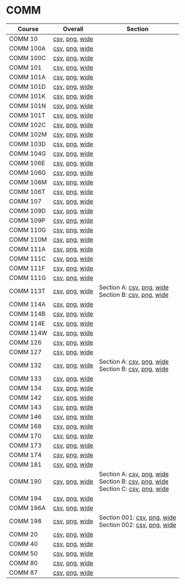 # COMM

| Course | Overall | Section |
| ------ | ------- | ------- |
| COMM 10 | [csv](https://github.com/UCSD-Historical-Enrollment-Data/2024Fall/blob/main/overall/COMM%2010.csv), [png](https://raw.githubusercontent.com/UCSD-Historical-Enrollment-Data/2024Fall/main/plot_overall/COMM%2010.png), [wide](https://raw.githubusercontent.com/UCSD-Historical-Enrollment-Data/2024Fall/main/plot_overall_wide/COMM%2010.png) |  |
| COMM 100A | [csv](https://github.com/UCSD-Historical-Enrollment-Data/2024Fall/blob/main/overall/COMM%20100A.csv), [png](https://raw.githubusercontent.com/UCSD-Historical-Enrollment-Data/2024Fall/main/plot_overall/COMM%20100A.png), [wide](https://raw.githubusercontent.com/UCSD-Historical-Enrollment-Data/2024Fall/main/plot_overall_wide/COMM%20100A.png) |  |
| COMM 100C | [csv](https://github.com/UCSD-Historical-Enrollment-Data/2024Fall/blob/main/overall/COMM%20100C.csv), [png](https://raw.githubusercontent.com/UCSD-Historical-Enrollment-Data/2024Fall/main/plot_overall/COMM%20100C.png), [wide](https://raw.githubusercontent.com/UCSD-Historical-Enrollment-Data/2024Fall/main/plot_overall_wide/COMM%20100C.png) |  |
| COMM 101 | [csv](https://github.com/UCSD-Historical-Enrollment-Data/2024Fall/blob/main/overall/COMM%20101.csv), [png](https://raw.githubusercontent.com/UCSD-Historical-Enrollment-Data/2024Fall/main/plot_overall/COMM%20101.png), [wide](https://raw.githubusercontent.com/UCSD-Historical-Enrollment-Data/2024Fall/main/plot_overall_wide/COMM%20101.png) |  |
| COMM 101A | [csv](https://github.com/UCSD-Historical-Enrollment-Data/2024Fall/blob/main/overall/COMM%20101A.csv), [png](https://raw.githubusercontent.com/UCSD-Historical-Enrollment-Data/2024Fall/main/plot_overall/COMM%20101A.png), [wide](https://raw.githubusercontent.com/UCSD-Historical-Enrollment-Data/2024Fall/main/plot_overall_wide/COMM%20101A.png) |  |
| COMM 101D | [csv](https://github.com/UCSD-Historical-Enrollment-Data/2024Fall/blob/main/overall/COMM%20101D.csv), [png](https://raw.githubusercontent.com/UCSD-Historical-Enrollment-Data/2024Fall/main/plot_overall/COMM%20101D.png), [wide](https://raw.githubusercontent.com/UCSD-Historical-Enrollment-Data/2024Fall/main/plot_overall_wide/COMM%20101D.png) |  |
| COMM 101K | [csv](https://github.com/UCSD-Historical-Enrollment-Data/2024Fall/blob/main/overall/COMM%20101K.csv), [png](https://raw.githubusercontent.com/UCSD-Historical-Enrollment-Data/2024Fall/main/plot_overall/COMM%20101K.png), [wide](https://raw.githubusercontent.com/UCSD-Historical-Enrollment-Data/2024Fall/main/plot_overall_wide/COMM%20101K.png) |  |
| COMM 101N | [csv](https://github.com/UCSD-Historical-Enrollment-Data/2024Fall/blob/main/overall/COMM%20101N.csv), [png](https://raw.githubusercontent.com/UCSD-Historical-Enrollment-Data/2024Fall/main/plot_overall/COMM%20101N.png), [wide](https://raw.githubusercontent.com/UCSD-Historical-Enrollment-Data/2024Fall/main/plot_overall_wide/COMM%20101N.png) |  |
| COMM 101T | [csv](https://github.com/UCSD-Historical-Enrollment-Data/2024Fall/blob/main/overall/COMM%20101T.csv), [png](https://raw.githubusercontent.com/UCSD-Historical-Enrollment-Data/2024Fall/main/plot_overall/COMM%20101T.png), [wide](https://raw.githubusercontent.com/UCSD-Historical-Enrollment-Data/2024Fall/main/plot_overall_wide/COMM%20101T.png) |  |
| COMM 102C | [csv](https://github.com/UCSD-Historical-Enrollment-Data/2024Fall/blob/main/overall/COMM%20102C.csv), [png](https://raw.githubusercontent.com/UCSD-Historical-Enrollment-Data/2024Fall/main/plot_overall/COMM%20102C.png), [wide](https://raw.githubusercontent.com/UCSD-Historical-Enrollment-Data/2024Fall/main/plot_overall_wide/COMM%20102C.png) |  |
| COMM 102M | [csv](https://github.com/UCSD-Historical-Enrollment-Data/2024Fall/blob/main/overall/COMM%20102M.csv), [png](https://raw.githubusercontent.com/UCSD-Historical-Enrollment-Data/2024Fall/main/plot_overall/COMM%20102M.png), [wide](https://raw.githubusercontent.com/UCSD-Historical-Enrollment-Data/2024Fall/main/plot_overall_wide/COMM%20102M.png) |  |
| COMM 103D | [csv](https://github.com/UCSD-Historical-Enrollment-Data/2024Fall/blob/main/overall/COMM%20103D.csv), [png](https://raw.githubusercontent.com/UCSD-Historical-Enrollment-Data/2024Fall/main/plot_overall/COMM%20103D.png), [wide](https://raw.githubusercontent.com/UCSD-Historical-Enrollment-Data/2024Fall/main/plot_overall_wide/COMM%20103D.png) |  |
| COMM 104G | [csv](https://github.com/UCSD-Historical-Enrollment-Data/2024Fall/blob/main/overall/COMM%20104G.csv), [png](https://raw.githubusercontent.com/UCSD-Historical-Enrollment-Data/2024Fall/main/plot_overall/COMM%20104G.png), [wide](https://raw.githubusercontent.com/UCSD-Historical-Enrollment-Data/2024Fall/main/plot_overall_wide/COMM%20104G.png) |  |
| COMM 106E | [csv](https://github.com/UCSD-Historical-Enrollment-Data/2024Fall/blob/main/overall/COMM%20106E.csv), [png](https://raw.githubusercontent.com/UCSD-Historical-Enrollment-Data/2024Fall/main/plot_overall/COMM%20106E.png), [wide](https://raw.githubusercontent.com/UCSD-Historical-Enrollment-Data/2024Fall/main/plot_overall_wide/COMM%20106E.png) |  |
| COMM 106G | [csv](https://github.com/UCSD-Historical-Enrollment-Data/2024Fall/blob/main/overall/COMM%20106G.csv), [png](https://raw.githubusercontent.com/UCSD-Historical-Enrollment-Data/2024Fall/main/plot_overall/COMM%20106G.png), [wide](https://raw.githubusercontent.com/UCSD-Historical-Enrollment-Data/2024Fall/main/plot_overall_wide/COMM%20106G.png) |  |
| COMM 106M | [csv](https://github.com/UCSD-Historical-Enrollment-Data/2024Fall/blob/main/overall/COMM%20106M.csv), [png](https://raw.githubusercontent.com/UCSD-Historical-Enrollment-Data/2024Fall/main/plot_overall/COMM%20106M.png), [wide](https://raw.githubusercontent.com/UCSD-Historical-Enrollment-Data/2024Fall/main/plot_overall_wide/COMM%20106M.png) |  |
| COMM 106T | [csv](https://github.com/UCSD-Historical-Enrollment-Data/2024Fall/blob/main/overall/COMM%20106T.csv), [png](https://raw.githubusercontent.com/UCSD-Historical-Enrollment-Data/2024Fall/main/plot_overall/COMM%20106T.png), [wide](https://raw.githubusercontent.com/UCSD-Historical-Enrollment-Data/2024Fall/main/plot_overall_wide/COMM%20106T.png) |  |
| COMM 107 | [csv](https://github.com/UCSD-Historical-Enrollment-Data/2024Fall/blob/main/overall/COMM%20107.csv), [png](https://raw.githubusercontent.com/UCSD-Historical-Enrollment-Data/2024Fall/main/plot_overall/COMM%20107.png), [wide](https://raw.githubusercontent.com/UCSD-Historical-Enrollment-Data/2024Fall/main/plot_overall_wide/COMM%20107.png) |  |
| COMM 109D | [csv](https://github.com/UCSD-Historical-Enrollment-Data/2024Fall/blob/main/overall/COMM%20109D.csv), [png](https://raw.githubusercontent.com/UCSD-Historical-Enrollment-Data/2024Fall/main/plot_overall/COMM%20109D.png), [wide](https://raw.githubusercontent.com/UCSD-Historical-Enrollment-Data/2024Fall/main/plot_overall_wide/COMM%20109D.png) |  |
| COMM 109P | [csv](https://github.com/UCSD-Historical-Enrollment-Data/2024Fall/blob/main/overall/COMM%20109P.csv), [png](https://raw.githubusercontent.com/UCSD-Historical-Enrollment-Data/2024Fall/main/plot_overall/COMM%20109P.png), [wide](https://raw.githubusercontent.com/UCSD-Historical-Enrollment-Data/2024Fall/main/plot_overall_wide/COMM%20109P.png) |  |
| COMM 110G | [csv](https://github.com/UCSD-Historical-Enrollment-Data/2024Fall/blob/main/overall/COMM%20110G.csv), [png](https://raw.githubusercontent.com/UCSD-Historical-Enrollment-Data/2024Fall/main/plot_overall/COMM%20110G.png), [wide](https://raw.githubusercontent.com/UCSD-Historical-Enrollment-Data/2024Fall/main/plot_overall_wide/COMM%20110G.png) |  |
| COMM 110M | [csv](https://github.com/UCSD-Historical-Enrollment-Data/2024Fall/blob/main/overall/COMM%20110M.csv), [png](https://raw.githubusercontent.com/UCSD-Historical-Enrollment-Data/2024Fall/main/plot_overall/COMM%20110M.png), [wide](https://raw.githubusercontent.com/UCSD-Historical-Enrollment-Data/2024Fall/main/plot_overall_wide/COMM%20110M.png) |  |
| COMM 111A | [csv](https://github.com/UCSD-Historical-Enrollment-Data/2024Fall/blob/main/overall/COMM%20111A.csv), [png](https://raw.githubusercontent.com/UCSD-Historical-Enrollment-Data/2024Fall/main/plot_overall/COMM%20111A.png), [wide](https://raw.githubusercontent.com/UCSD-Historical-Enrollment-Data/2024Fall/main/plot_overall_wide/COMM%20111A.png) |  |
| COMM 111C | [csv](https://github.com/UCSD-Historical-Enrollment-Data/2024Fall/blob/main/overall/COMM%20111C.csv), [png](https://raw.githubusercontent.com/UCSD-Historical-Enrollment-Data/2024Fall/main/plot_overall/COMM%20111C.png), [wide](https://raw.githubusercontent.com/UCSD-Historical-Enrollment-Data/2024Fall/main/plot_overall_wide/COMM%20111C.png) |  |
| COMM 111F | [csv](https://github.com/UCSD-Historical-Enrollment-Data/2024Fall/blob/main/overall/COMM%20111F.csv), [png](https://raw.githubusercontent.com/UCSD-Historical-Enrollment-Data/2024Fall/main/plot_overall/COMM%20111F.png), [wide](https://raw.githubusercontent.com/UCSD-Historical-Enrollment-Data/2024Fall/main/plot_overall_wide/COMM%20111F.png) |  |
| COMM 111G | [csv](https://github.com/UCSD-Historical-Enrollment-Data/2024Fall/blob/main/overall/COMM%20111G.csv), [png](https://raw.githubusercontent.com/UCSD-Historical-Enrollment-Data/2024Fall/main/plot_overall/COMM%20111G.png), [wide](https://raw.githubusercontent.com/UCSD-Historical-Enrollment-Data/2024Fall/main/plot_overall_wide/COMM%20111G.png) |  |
| COMM 113T | [csv](https://github.com/UCSD-Historical-Enrollment-Data/2024Fall/blob/main/overall/COMM%20113T.csv), [png](https://raw.githubusercontent.com/UCSD-Historical-Enrollment-Data/2024Fall/main/plot_overall/COMM%20113T.png), [wide](https://raw.githubusercontent.com/UCSD-Historical-Enrollment-Data/2024Fall/main/plot_overall_wide/COMM%20113T.png) | Section A: [csv](https://github.com/UCSD-Historical-Enrollment-Data/2024Fall/blob/main/section/COMM%20113T_A.csv), [png](https://raw.githubusercontent.com/UCSD-Historical-Enrollment-Data/2024Fall/main/plot_section/COMM%20113T_A.png), [wide](https://raw.githubusercontent.com/UCSD-Historical-Enrollment-Data/2024Fall/main/plot_section_wide/COMM%20113T_A.png)<br>Section B: [csv](https://github.com/UCSD-Historical-Enrollment-Data/2024Fall/blob/main/section/COMM%20113T_B.csv), [png](https://raw.githubusercontent.com/UCSD-Historical-Enrollment-Data/2024Fall/main/plot_section/COMM%20113T_B.png), [wide](https://raw.githubusercontent.com/UCSD-Historical-Enrollment-Data/2024Fall/main/plot_section_wide/COMM%20113T_B.png) |
| COMM 114A | [csv](https://github.com/UCSD-Historical-Enrollment-Data/2024Fall/blob/main/overall/COMM%20114A.csv), [png](https://raw.githubusercontent.com/UCSD-Historical-Enrollment-Data/2024Fall/main/plot_overall/COMM%20114A.png), [wide](https://raw.githubusercontent.com/UCSD-Historical-Enrollment-Data/2024Fall/main/plot_overall_wide/COMM%20114A.png) |  |
| COMM 114B | [csv](https://github.com/UCSD-Historical-Enrollment-Data/2024Fall/blob/main/overall/COMM%20114B.csv), [png](https://raw.githubusercontent.com/UCSD-Historical-Enrollment-Data/2024Fall/main/plot_overall/COMM%20114B.png), [wide](https://raw.githubusercontent.com/UCSD-Historical-Enrollment-Data/2024Fall/main/plot_overall_wide/COMM%20114B.png) |  |
| COMM 114E | [csv](https://github.com/UCSD-Historical-Enrollment-Data/2024Fall/blob/main/overall/COMM%20114E.csv), [png](https://raw.githubusercontent.com/UCSD-Historical-Enrollment-Data/2024Fall/main/plot_overall/COMM%20114E.png), [wide](https://raw.githubusercontent.com/UCSD-Historical-Enrollment-Data/2024Fall/main/plot_overall_wide/COMM%20114E.png) |  |
| COMM 114W | [csv](https://github.com/UCSD-Historical-Enrollment-Data/2024Fall/blob/main/overall/COMM%20114W.csv), [png](https://raw.githubusercontent.com/UCSD-Historical-Enrollment-Data/2024Fall/main/plot_overall/COMM%20114W.png), [wide](https://raw.githubusercontent.com/UCSD-Historical-Enrollment-Data/2024Fall/main/plot_overall_wide/COMM%20114W.png) |  |
| COMM 126 | [csv](https://github.com/UCSD-Historical-Enrollment-Data/2024Fall/blob/main/overall/COMM%20126.csv), [png](https://raw.githubusercontent.com/UCSD-Historical-Enrollment-Data/2024Fall/main/plot_overall/COMM%20126.png), [wide](https://raw.githubusercontent.com/UCSD-Historical-Enrollment-Data/2024Fall/main/plot_overall_wide/COMM%20126.png) |  |
| COMM 127 | [csv](https://github.com/UCSD-Historical-Enrollment-Data/2024Fall/blob/main/overall/COMM%20127.csv), [png](https://raw.githubusercontent.com/UCSD-Historical-Enrollment-Data/2024Fall/main/plot_overall/COMM%20127.png), [wide](https://raw.githubusercontent.com/UCSD-Historical-Enrollment-Data/2024Fall/main/plot_overall_wide/COMM%20127.png) |  |
| COMM 132 | [csv](https://github.com/UCSD-Historical-Enrollment-Data/2024Fall/blob/main/overall/COMM%20132.csv), [png](https://raw.githubusercontent.com/UCSD-Historical-Enrollment-Data/2024Fall/main/plot_overall/COMM%20132.png), [wide](https://raw.githubusercontent.com/UCSD-Historical-Enrollment-Data/2024Fall/main/plot_overall_wide/COMM%20132.png) | Section A: [csv](https://github.com/UCSD-Historical-Enrollment-Data/2024Fall/blob/main/section/COMM%20132_A.csv), [png](https://raw.githubusercontent.com/UCSD-Historical-Enrollment-Data/2024Fall/main/plot_section/COMM%20132_A.png), [wide](https://raw.githubusercontent.com/UCSD-Historical-Enrollment-Data/2024Fall/main/plot_section_wide/COMM%20132_A.png)<br>Section B: [csv](https://github.com/UCSD-Historical-Enrollment-Data/2024Fall/blob/main/section/COMM%20132_B.csv), [png](https://raw.githubusercontent.com/UCSD-Historical-Enrollment-Data/2024Fall/main/plot_section/COMM%20132_B.png), [wide](https://raw.githubusercontent.com/UCSD-Historical-Enrollment-Data/2024Fall/main/plot_section_wide/COMM%20132_B.png) |
| COMM 133 | [csv](https://github.com/UCSD-Historical-Enrollment-Data/2024Fall/blob/main/overall/COMM%20133.csv), [png](https://raw.githubusercontent.com/UCSD-Historical-Enrollment-Data/2024Fall/main/plot_overall/COMM%20133.png), [wide](https://raw.githubusercontent.com/UCSD-Historical-Enrollment-Data/2024Fall/main/plot_overall_wide/COMM%20133.png) |  |
| COMM 134 | [csv](https://github.com/UCSD-Historical-Enrollment-Data/2024Fall/blob/main/overall/COMM%20134.csv), [png](https://raw.githubusercontent.com/UCSD-Historical-Enrollment-Data/2024Fall/main/plot_overall/COMM%20134.png), [wide](https://raw.githubusercontent.com/UCSD-Historical-Enrollment-Data/2024Fall/main/plot_overall_wide/COMM%20134.png) |  |
| COMM 142 | [csv](https://github.com/UCSD-Historical-Enrollment-Data/2024Fall/blob/main/overall/COMM%20142.csv), [png](https://raw.githubusercontent.com/UCSD-Historical-Enrollment-Data/2024Fall/main/plot_overall/COMM%20142.png), [wide](https://raw.githubusercontent.com/UCSD-Historical-Enrollment-Data/2024Fall/main/plot_overall_wide/COMM%20142.png) |  |
| COMM 143 | [csv](https://github.com/UCSD-Historical-Enrollment-Data/2024Fall/blob/main/overall/COMM%20143.csv), [png](https://raw.githubusercontent.com/UCSD-Historical-Enrollment-Data/2024Fall/main/plot_overall/COMM%20143.png), [wide](https://raw.githubusercontent.com/UCSD-Historical-Enrollment-Data/2024Fall/main/plot_overall_wide/COMM%20143.png) |  |
| COMM 146 | [csv](https://github.com/UCSD-Historical-Enrollment-Data/2024Fall/blob/main/overall/COMM%20146.csv), [png](https://raw.githubusercontent.com/UCSD-Historical-Enrollment-Data/2024Fall/main/plot_overall/COMM%20146.png), [wide](https://raw.githubusercontent.com/UCSD-Historical-Enrollment-Data/2024Fall/main/plot_overall_wide/COMM%20146.png) |  |
| COMM 168 | [csv](https://github.com/UCSD-Historical-Enrollment-Data/2024Fall/blob/main/overall/COMM%20168.csv), [png](https://raw.githubusercontent.com/UCSD-Historical-Enrollment-Data/2024Fall/main/plot_overall/COMM%20168.png), [wide](https://raw.githubusercontent.com/UCSD-Historical-Enrollment-Data/2024Fall/main/plot_overall_wide/COMM%20168.png) |  |
| COMM 170 | [csv](https://github.com/UCSD-Historical-Enrollment-Data/2024Fall/blob/main/overall/COMM%20170.csv), [png](https://raw.githubusercontent.com/UCSD-Historical-Enrollment-Data/2024Fall/main/plot_overall/COMM%20170.png), [wide](https://raw.githubusercontent.com/UCSD-Historical-Enrollment-Data/2024Fall/main/plot_overall_wide/COMM%20170.png) |  |
| COMM 173 | [csv](https://github.com/UCSD-Historical-Enrollment-Data/2024Fall/blob/main/overall/COMM%20173.csv), [png](https://raw.githubusercontent.com/UCSD-Historical-Enrollment-Data/2024Fall/main/plot_overall/COMM%20173.png), [wide](https://raw.githubusercontent.com/UCSD-Historical-Enrollment-Data/2024Fall/main/plot_overall_wide/COMM%20173.png) |  |
| COMM 174 | [csv](https://github.com/UCSD-Historical-Enrollment-Data/2024Fall/blob/main/overall/COMM%20174.csv), [png](https://raw.githubusercontent.com/UCSD-Historical-Enrollment-Data/2024Fall/main/plot_overall/COMM%20174.png), [wide](https://raw.githubusercontent.com/UCSD-Historical-Enrollment-Data/2024Fall/main/plot_overall_wide/COMM%20174.png) |  |
| COMM 181 | [csv](https://github.com/UCSD-Historical-Enrollment-Data/2024Fall/blob/main/overall/COMM%20181.csv), [png](https://raw.githubusercontent.com/UCSD-Historical-Enrollment-Data/2024Fall/main/plot_overall/COMM%20181.png), [wide](https://raw.githubusercontent.com/UCSD-Historical-Enrollment-Data/2024Fall/main/plot_overall_wide/COMM%20181.png) |  |
| COMM 190 | [csv](https://github.com/UCSD-Historical-Enrollment-Data/2024Fall/blob/main/overall/COMM%20190.csv), [png](https://raw.githubusercontent.com/UCSD-Historical-Enrollment-Data/2024Fall/main/plot_overall/COMM%20190.png), [wide](https://raw.githubusercontent.com/UCSD-Historical-Enrollment-Data/2024Fall/main/plot_overall_wide/COMM%20190.png) | Section A: [csv](https://github.com/UCSD-Historical-Enrollment-Data/2024Fall/blob/main/section/COMM%20190_A.csv), [png](https://raw.githubusercontent.com/UCSD-Historical-Enrollment-Data/2024Fall/main/plot_section/COMM%20190_A.png), [wide](https://raw.githubusercontent.com/UCSD-Historical-Enrollment-Data/2024Fall/main/plot_section_wide/COMM%20190_A.png)<br>Section B: [csv](https://github.com/UCSD-Historical-Enrollment-Data/2024Fall/blob/main/section/COMM%20190_B.csv), [png](https://raw.githubusercontent.com/UCSD-Historical-Enrollment-Data/2024Fall/main/plot_section/COMM%20190_B.png), [wide](https://raw.githubusercontent.com/UCSD-Historical-Enrollment-Data/2024Fall/main/plot_section_wide/COMM%20190_B.png)<br>Section C: [csv](https://github.com/UCSD-Historical-Enrollment-Data/2024Fall/blob/main/section/COMM%20190_C.csv), [png](https://raw.githubusercontent.com/UCSD-Historical-Enrollment-Data/2024Fall/main/plot_section/COMM%20190_C.png), [wide](https://raw.githubusercontent.com/UCSD-Historical-Enrollment-Data/2024Fall/main/plot_section_wide/COMM%20190_C.png) |
| COMM 194 | [csv](https://github.com/UCSD-Historical-Enrollment-Data/2024Fall/blob/main/overall/COMM%20194.csv), [png](https://raw.githubusercontent.com/UCSD-Historical-Enrollment-Data/2024Fall/main/plot_overall/COMM%20194.png), [wide](https://raw.githubusercontent.com/UCSD-Historical-Enrollment-Data/2024Fall/main/plot_overall_wide/COMM%20194.png) |  |
| COMM 196A | [csv](https://github.com/UCSD-Historical-Enrollment-Data/2024Fall/blob/main/overall/COMM%20196A.csv), [png](https://raw.githubusercontent.com/UCSD-Historical-Enrollment-Data/2024Fall/main/plot_overall/COMM%20196A.png), [wide](https://raw.githubusercontent.com/UCSD-Historical-Enrollment-Data/2024Fall/main/plot_overall_wide/COMM%20196A.png) |  |
| COMM 198 | [csv](https://github.com/UCSD-Historical-Enrollment-Data/2024Fall/blob/main/overall/COMM%20198.csv), [png](https://raw.githubusercontent.com/UCSD-Historical-Enrollment-Data/2024Fall/main/plot_overall/COMM%20198.png), [wide](https://raw.githubusercontent.com/UCSD-Historical-Enrollment-Data/2024Fall/main/plot_overall_wide/COMM%20198.png) | Section 001: [csv](https://github.com/UCSD-Historical-Enrollment-Data/2024Fall/blob/main/section/COMM%20198_001.csv), [png](https://raw.githubusercontent.com/UCSD-Historical-Enrollment-Data/2024Fall/main/plot_section/COMM%20198_001.png), [wide](https://raw.githubusercontent.com/UCSD-Historical-Enrollment-Data/2024Fall/main/plot_section_wide/COMM%20198_001.png)<br>Section 002: [csv](https://github.com/UCSD-Historical-Enrollment-Data/2024Fall/blob/main/section/COMM%20198_002.csv), [png](https://raw.githubusercontent.com/UCSD-Historical-Enrollment-Data/2024Fall/main/plot_section/COMM%20198_002.png), [wide](https://raw.githubusercontent.com/UCSD-Historical-Enrollment-Data/2024Fall/main/plot_section_wide/COMM%20198_002.png) |
| COMM 20 | [csv](https://github.com/UCSD-Historical-Enrollment-Data/2024Fall/blob/main/overall/COMM%2020.csv), [png](https://raw.githubusercontent.com/UCSD-Historical-Enrollment-Data/2024Fall/main/plot_overall/COMM%2020.png), [wide](https://raw.githubusercontent.com/UCSD-Historical-Enrollment-Data/2024Fall/main/plot_overall_wide/COMM%2020.png) |  |
| COMM 40 | [csv](https://github.com/UCSD-Historical-Enrollment-Data/2024Fall/blob/main/overall/COMM%2040.csv), [png](https://raw.githubusercontent.com/UCSD-Historical-Enrollment-Data/2024Fall/main/plot_overall/COMM%2040.png), [wide](https://raw.githubusercontent.com/UCSD-Historical-Enrollment-Data/2024Fall/main/plot_overall_wide/COMM%2040.png) |  |
| COMM 50 | [csv](https://github.com/UCSD-Historical-Enrollment-Data/2024Fall/blob/main/overall/COMM%2050.csv), [png](https://raw.githubusercontent.com/UCSD-Historical-Enrollment-Data/2024Fall/main/plot_overall/COMM%2050.png), [wide](https://raw.githubusercontent.com/UCSD-Historical-Enrollment-Data/2024Fall/main/plot_overall_wide/COMM%2050.png) |  |
| COMM 80 | [csv](https://github.com/UCSD-Historical-Enrollment-Data/2024Fall/blob/main/overall/COMM%2080.csv), [png](https://raw.githubusercontent.com/UCSD-Historical-Enrollment-Data/2024Fall/main/plot_overall/COMM%2080.png), [wide](https://raw.githubusercontent.com/UCSD-Historical-Enrollment-Data/2024Fall/main/plot_overall_wide/COMM%2080.png) |  |
| COMM 87 | [csv](https://github.com/UCSD-Historical-Enrollment-Data/2024Fall/blob/main/overall/COMM%2087.csv), [png](https://raw.githubusercontent.com/UCSD-Historical-Enrollment-Data/2024Fall/main/plot_overall/COMM%2087.png), [wide](https://raw.githubusercontent.com/UCSD-Historical-Enrollment-Data/2024Fall/main/plot_overall_wide/COMM%2087.png) |  |

